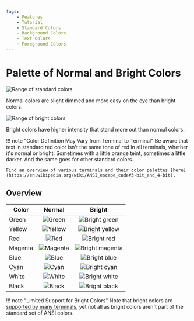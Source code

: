 ```yaml
---
tags:
    - Features
    - Tutorial
    - Standard Colors
    - Background Colors
    - Text Colors
    - Foreground Colors
---
```


# Palette of Normal and Bright Colors
![Range of standard colors](../../assets/images/colors/palette/rainbow_standard_96x16.png)

Normal colors are slight dimmed and more easy on the eye than bright colors.

![Range of bright colors](../../assets/images/colors/palette/rainbow_bright_96x16.png)

Bright colors have higher intensity that stand more out than normal colors.

!!! note "Color Definition May Vary from Terminal to Terminal"
    Be aware that text in standard red color isn't the same tone of red in all terminals, whether it's normal or bright. Sometimes with a little orange teint, sometimes a little darker. And the same goes for other standard colors.

    Find an overview of various terminals and their color palettes [here](https://en.wikipedia.org/wiki/ANSI_escape_code#3-bit_and_4-bit).

## Overview
| Color | Normal | Bright |
| ----- | :----: | :----: |
| Green | ![Green](../../assets/images/colors/green_16x16.png) | ![Bright green](../../assets/images/colors/bright_green_16x16.png) |
| Yellow | ![Yellow](../../assets/images/colors/yellow_16x16.png) | ![Bright yellow](../../assets/images/colors/bright_yellow_16x16.png) |
| Red | ![Red](../../assets/images/colors/red_16x16.png) | ![Bright red](../../assets/images/colors/bright_red_16x16.png) |
| Magenta | ![Magenta](../../assets/images/colors/magenta_16x16.png) | ![Bright magenta](../../assets/images/colors/bright_magenta_16x16.png) |
| Blue | ![Blue](../../assets/images/colors/blue_16x16.png) | ![Bright blue](../../assets/images/colors/bright_blue_16x16.png) |
| Cyan | ![Cyan](../../assets/images/colors/cyan_16x16.png) | ![Bright cyan](../../assets/images/colors/bright_cyan_16x16.png) |
| White | ![White](../../assets/images/colors/white_16x16.png) | ![Bright white](../../assets/images/colors/bright_white_16x16.png) |
| Black | ![Black](../../assets/images/colors/black_16x16.png) | ![Bright black](../../assets/images/colors/bright_black_16x16.png) |

!!! note "Limited Support for Bright Colors"
    Note that bright colors are [supported by many terminals](../materials/terminal-support.md), yet not all as bright colors aren't part of the standard set of ANSI colors.
